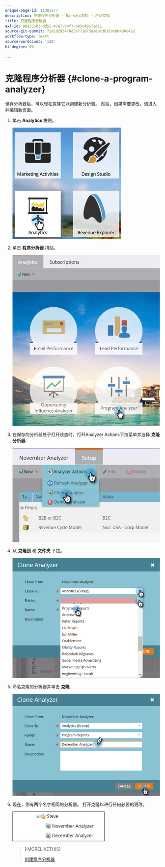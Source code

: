 ```yaml
---
unique-page-id: 11383877
description: 克隆程序分析器 — Marketo文档 — 产品文档
title: 克隆程序分析器
exl-id: 90a335b3-dd55-47e7-b4f7-b45c49671d11
source-git-commit: 72e1d29347bd5b77107da1e9c30169cb6490c432
workflow-type: tm+mt
source-wordcount: '110'
ht-degree: 0%

---
```


# 克隆程序分析器 {#clone-a-program-analyzer}

保存分析器后，可以轻松克隆它以创建新分析器。 然后，如果需要更改，请进入并编辑新页面。

1. 单击 **Analytics** 拼贴。

   ![](assets/2017-05-01-08-20-37.png)

1. 单击 **程序分析器** 拼贴。

   ![](assets/program-analyzer-icon-hand.png)

1. 在保存的分析器处于打开状态时，打开Analyzer Actions下拉菜单并选择 **克隆分析器**.

   ![](assets/image2016-10-31-16-3a12-3a6.png)

1. 从 **克隆到** 和 **文件夹** 下拉。

   ![](assets/image2016-10-31-16-3a13-3a42.png)

1. 命名克隆的分析器并单击 **克隆**.

   ![](assets/image2016-10-31-16-3a15-3a15.png)

1. 现在，你有两个名字相同的分析器。 打开克隆以进行任何必要的更改。

   ![](assets/image2016-10-31-16-3a17-3a11.png)

   >[!MORELIKETHIS]
   >
   >[创建程序分析器](/help/marketo/product-docs/reporting/revenue-cycle-analytics/program-analytics/create-a-program-analyzer.md)
